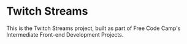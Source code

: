 # Twitch Streams
This is the Twitch Streams project, built as part of Free Code Camp's Intermediate Front-end Development Projects.
